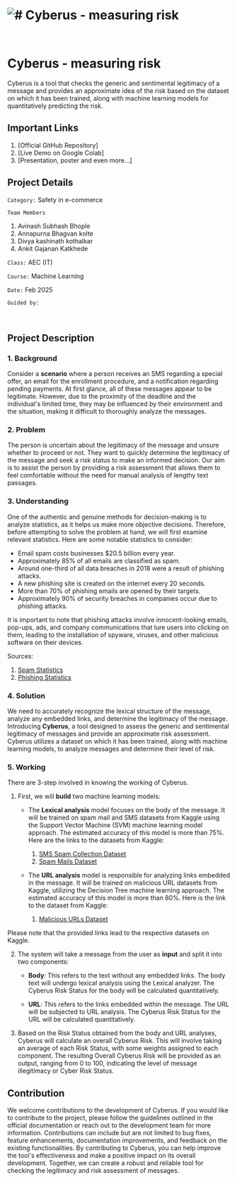 
![# Cyberus - measuring risk](https://github.com/Coder0202/Cyberus.git)
=======


<br/>

# Cyberus - measuring risk

Cyberus is a tool that checks the generic and sentimental legitimacy of a message and provides an approximate idea of the risk based on the dataset on which it has been trained, along with machine learning models for quantitatively predicting the risk.

## Important Links
1. [Official GitHub Repository]
2. [Live Demo on Google Colab]
3. [Presentation, poster and even more...]

## Project Details

`Category:` Safety in e-commerce

`Team Members`
1. Avinash Subhash Bhople
2. Annapurna Bhagvan kolte
3. Divya kashinath kothalkar
4. Ankit Gajanan Katkhede

`Class:` AEC (IT)

`Course:` Machine Learning

`Date:` Feb 2025

`Guided by:` 

<br/>

## Project Description

### 1. Background

Consider a **scenario** where a person receives an SMS regarding a special offer, an email for the enrollment procedure, and a notification regarding pending payments. At first glance, all of these messages appear to be legitimate. However, due to the proximity of the deadline and the individual's limited time, they may be influenced by their environment and the situation, making it difficult to thoroughly analyze the messages.

### 2. Problem

The person is uncertain about the legitimacy of the message and unsure whether to proceed or not. They want to quickly determine the legitimacy of the message and seek a risk status to make an informed decision. Our aim is to assist the person by providing a risk assessment that allows them to feel comfortable without the need for manual analysis of lengthy text passages.

### 3. Understanding

One of the authentic and genuine methods for decision-making is to analyze statistics, as it helps us make more objective decisions. Therefore, before attempting to solve the problem at hand, we will first examine relevant statistics. Here are some notable statistics to consider: 

- Email spam costs businesses $20.5 billion every year.
- Approximately 85% of all emails are classified as spam.
- Around one-third of all data breaches in 2018 were a result of phishing attacks.
- A new phishing site is created on the internet every 20 seconds.
- More than 70% of phishing emails are opened by their targets.
- Approximately 90% of security breaches in companies occur due to phishing attacks.

It is important to note that phishing attacks involve innocent-looking emails, pop-ups, ads, and company communications that lure users into clicking on them, leading to the installation of spyware, viruses, and other malicious software on their devices.

Sources:

1. [Spam Statistics](https://dataprot.net/statistics/spam-statistics/)
2. [Phishing Statistics](https://dataprot.net/statistics/phishing-statistics/)

### 4. Solution

We need to accurately recognize the lexical structure of the message, analyze any embedded links, and determine the legitimacy of the message. Introducing **Cyberus**, a tool designed to assess the generic and sentimental legitimacy of messages and provide an approximate risk assessment. Cyberus utilizes a dataset on which it has been trained, along with machine learning models, to analyze messages and determine their level of risk.

### 5. Working

There are 3-step involved in knowing the working of Cyberus.

1. First, we will **build** two machine learning models:

   - The **Lexical analysis** model focuses on the body of the message. It will be trained on spam mail and SMS datasets from Kaggle using the Support Vector Machine (SVM) machine learning model approach. The estimated accuracy of this model is more than 75%. Here are the links to the datasets from Kaggle:

     1. [SMS Spam Collection Dataset](https://www.kaggle.com/datasets/uciml/sms-spam-collection-dataset)
     2. [Spam Mails Dataset](https://www.kaggle.com/datasets/venky73/spam-mails-dataset)

   - The **URL analysis** model is responsible for analyzing links embedded in the message. It will be trained on malicious URL datasets from Kaggle, utilizing the Decision Tree machine learning approach. The estimated accuracy of this model is more than 80%. Here is the link to the dataset from Kaggle:

     1. [Malicious URLs Dataset](https://www.kaggle.com/datasets/sid321axn/malicious-urls-dataset)

Please note that the provided links lead to the respective datasets on Kaggle.

2. The system will take a message from the user as **input** and split it into two components:

   - **Body**: This refers to the text without any embedded links. The body text will undergo lexical analysis using the Lexical analyzer. The Cyberus Risk Status for the body will be calculated quantitatively.

   - **URL**: This refers to the links embedded within the message. The URL will be subjected to URL analysis. The Cyberus Risk Status for the URL will be calculated quantitatively.

3. Based on the Risk Status obtained from the body and URL analyses, Cyberus will calculate an overall Cyberus Risk. This will involve taking an average of each Risk Status, with some weights assigned to each component. The resulting Overall Cyberus Risk will be provided as an output, ranging from 0 to 100, indicating the level of message illegitimacy or Cyber Risk Status.

## Contribution

We welcome contributions to the development of Cyberus. If you would like to contribute to the project, please follow the guidelines outlined in the official documentation or reach out to the development team for more information. Contributions can include but are not limited to bug fixes, feature enhancements, documentation improvements, and feedback on the existing functionalities. By contributing to Cyberus, you can help improve the tool's effectiveness and make a positive impact on its overall development. Together, we can create a robust and reliable tool for checking the legitimacy and risk assessment of messages.
